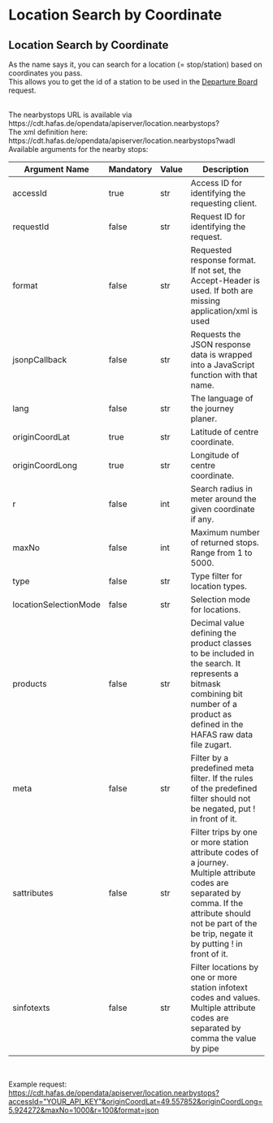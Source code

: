 # Location Search by Coordinate
## Location Search by Coordinate
As the name says it, you can search for a location (= stop/station) based on coordinates you pass.<br>
This allows you to get the id of a station to be used in the [Departure Board](#Departure_Board.md) request.<br>

<br>
The nearbystops URL is available via https://cdt.hafas.de/opendata/apiserver/location.nearbystops?<br>
The xml definition here: https://cdt.hafas.de/opendata/apiserver/location.nearbystops?wadl
<br>
Available arguments for the nearby stops:<br>

| Argument Name | Mandatory | Value | Description                                         |
| ------------- | --------- | ----- | -----------                                         |
| accessId      | true      | str   | Access ID for identifying the requesting client.    |
| requestId     | false     | str   | Request ID for identifying the request.             |
| format        | false     | str   | Requested response format. If not set, the Accept-Header is used. If both are missing application/xml is used |
| jsonpCallback | false     | str   | Requests the JSON response data is wrapped into a JavaScript function with that name. |
| lang          | false     | str   | The language of the journey planer.                  |
| originCoordLat| true      | str   | Latitude of centre coordinate.                        |
| originCoordLong | true    | str   | Longitude of centre coordinate.                       |
| r             | false     | int   | Search radius in meter around the given coordinate if any. |
| maxNo         | false     | int   | Maximum number of returned stops. Range from 1 to 5000. |
| type          | false     | str   | Type filter for location types. |
| locationSelectionMode | false     | str   | Selection mode for locations. |
| products      | false     | str   | Decimal value defining the product classes to be included in the search. It represents a bitmask combining bit number of a product as defined in the HAFAS raw data file zugart. |
| meta          | false     | str   | Filter by a predefined meta filter. If the rules of the predefined filter should not be negated, put ! in front of it. |
| sattributes   | false     | str   | Filter trips by one or more station attribute codes of a journey. Multiple attribute codes are separated by comma. If the attribute should not be part of the be trip, negate it by putting ! in front of it. |
| sinfotexts    | false     | str   | Filter locations by one or more station infotext codes and values. Multiple attribute codes are separated by comma the value by pipe |
<br>

Example request:<br>
https://cdt.hafas.de/opendata/apiserver/location.nearbystops?accessId="YOUR_API_KEY"&originCoordLat=49.557852&originCoordLong=5.924272&maxNo=1000&r=100&format=json

<br><br>
